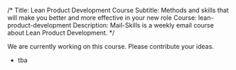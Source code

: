 /*
Title: Lean Product Development Course
Subtitle: Methods and skills that will make you better and more effective in your new role
Course: lean-product-development
Description: Mail-Skills is a weekly email course about Lean Product Development.
*/

We are currently working on this course. Please contribute your ideas.

<split>

* tba
